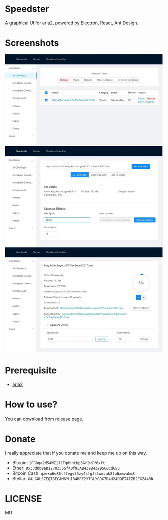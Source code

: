 # Speedster

A graphical UI for aria2, powered by Electron, React, Ant Design.

# Screenshots

![](./screenshots/1.jpg)
![](./screenshots/2.jpg)
![](./screenshots/3.jpg)

# Prerequisite

- [aria2](https://aria2.github.io/)

# How to use?

You can download from [release](https://github.com/amovah/speedster/releases) page.

# Donate

I really appreciate that if you donate me and keep me up on this way.

- Bitcoin: `1FG8ga2M54WZ1JJFqdhntHp3Gr2wCf6xft`
- Ether: `0x33d0b9aD12703555f40f95AB439B43295CBCd685`
- Bitcoin Cash: `qzwxu6w85lf7egv55zy4sfgfslwmcuk8tu6xmvakm8`
- Stellar: `GALGOLSZEQTBECAM6YUI34RRF2YTGLYCOX7B4U2ADOETAIZB2EGZA4RN`

# LICENSE

MIT
